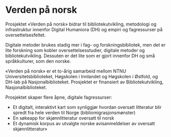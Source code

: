 # Verden på norsk

Prosjektet «Verden på norsk» bidrar til bibliotekutvikling, metodologi og infrastruktur innenfor Digital Humaniora (DH) og empiri og fagressurser på oversettelsesfeltet. 

Digitale metoder brukes stadig mer i fag- og forskningsbibliotek, men det er lite forskning som kobler oversettelsesstudier, digitale metoder og bibliotekutvikling. Dessuten er det lite som er gjort innenfor DH og små språkkulturer, som den norske. 

«Verden på norsk» er et to-årig samarbeid mellom NTNU Universitetsbiblioteket, Høgskolen i Innlandet og Høgskolen i Østfold, og DH-lab på Nasjonalbiblioteket. Prosjektet er finansiert av Bibliotekutvikling, Nasjonalbiblioteket.

Prosjektet skaper flere åpne, digitale fagressurser:

- Et digitalt, interaktivt kart som synliggjør hvordan oversatt litteratur blir spredt fra hele verden til Norge (bibliomigrasjonsmønster)
- En søkeapp for skjønnlitteratur oversatt til norsk
- Et dynamisk korpus av utvalgte norske avisanmeldelser av oversatt skjønnlitteratur»